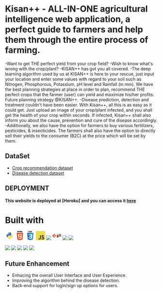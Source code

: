 # Kisan++ - ALL-IN-ONE agricultural intelligence web application, a perfect guide to farmers and help them through the entire process of farming.

-Want to get THE perfect yield from your crop field?
-Wish to know what's wrong with the crop/plant?
-KISAN++ has got you all covered.
-The deep learning algorithm used by us at KISAN++ is here to your rescue, just input your location and enter some values with regard to your soil such as Nitrogen, Phosphorous, Potassium, pH level and Rainfall (in mm). We have the best planning strategies at place in order to plan, recommend THE perfect crops that the farmer (user) can yield and maximize his/her profits. Future planning strategy @KISAN++.
-Disease prediction, detection and treatment couldn't have been easier. With Kisan++, all this is as easy as it could get. Just upload an image of your crop/plant infected, and you shall get the health of your crop within seconds. If infected, Kisan++ shall also inform you about the cause, prevention and cure of the disease accordingly.
-Additionally, we also have the option for farmers to buy various fertilizers, pesticides, & insecticides.
The farmers shall also have the option to directly sell their yields to the consumer (B2C) at the price which will be set by them.

## DataSet
- [Crop recommendation dataset ](https://www.kaggle.com/atharvaingle/crop-recommendation-dataset)
- [Disease detection dataset](https://www.kaggle.com/vipoooool/new-plant-diseases-dataset)

## DEPLOYMENT

#### This website is deployed at [Heroku] and you can access it [here](https://#/)

# Built with
<code><img height="30" src="https://raw.githubusercontent.com/github/explore/80688e429a7d4ef2fca1e82350fe8e3517d3494d/topics/python/python.png"></code>
<code><img height="30" src="https://raw.githubusercontent.com/github/explore/80688e429a7d4ef2fca1e82350fe8e3517d3494d/topics/html/html.png"></code>
<code><img height="30" src="https://raw.githubusercontent.com/github/explore/80688e429a7d4ef2fca1e82350fe8e3517d3494d/topics/css/css.png"></code>
<code><img height="30" src="https://raw.githubusercontent.com/github/explore/80688e429a7d4ef2fca1e82350fe8e3517d3494d/topics/javascript/javascript.png"></code>
<code><img height="30" src="https://github.com/tomchen/stack-icons/raw/master/logos/bootstrap.svg"></code>
<code><img height="30" src="https://raw.githubusercontent.com/github/explore/80688e429a7d4ef2fca1e82350fe8e3517d3494d/topics/git/git.png"></code>
<code><img height="30" src="https://symbols.getvecta.com/stencil_80/56_flask.3a79b5a056.jpg"></code>
<code><img height="30" src="https://cdn.iconscout.com/icon/free/png-256/heroku-225989.png"></code>

<code><img height="30" src="https://raw.githubusercontent.com/numpy/numpy/7e7f4adab814b223f7f917369a72757cd28b10cb/branding/icons/numpylogo.svg"></code>
<code><img height="30" src="https://raw.githubusercontent.com/pandas-dev/pandas/761bceb77d44aa63b71dda43ca46e8fd4b9d7422/web/pandas/static/img/pandas.svg"></code>
<code><img height="30" src="https://matplotlib.org/_static/logo2.svg"></code>
<code><img height="30" src="https://upload.wikimedia.org/wikipedia/commons/thumb/0/05/Scikit_learn_logo_small.svg/1280px-Scikit_learn_logo_small.svg.png"></code>
<code><img height="30" src="https://raw.githubusercontent.com/pytorch/pytorch/39fa0b5d0a3b966a50dcd90b26e6c36942705d6d/docs/source/_static/img/pytorch-logo-dark.svg"></code>

## Future Enhancement
- Enhacing the overall User Interface and User Experience.
- Improving the algorithm behind the disease detection.
- Back-end support for login/sign up options for users.
